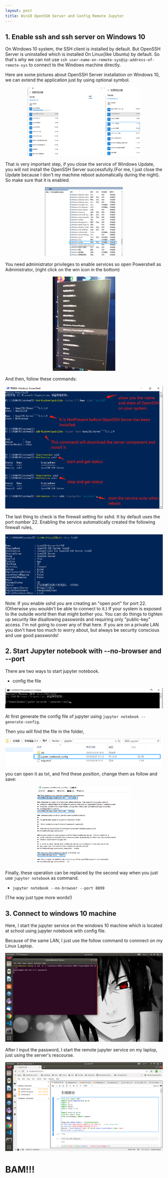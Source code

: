 ```yaml
---
layout: post
title: Win10 OpenSSH Server and Config Remote Jupyter 
---
```


## 1. Enable ssh and ssh server on Windows 10
    
On Windows 10 system, the SSH client is installed by default. But OpenSSH Server is uninstalled which is installed On Linux(like Ubuntu) by default. So that's why we can not use `ssh user-name-on-remote-sys@ip-address-of-remote-sys` to connect to the Windows machine directly.

Here are some pictures about OpenSSH Server installation on Windows 10, we can extend the application just by using optional symbol. 

<center class="half">
    <img src="../images/openSSH/OpenSSH.png" width="250" height="220"/><img src="../images/openSSH/openssh_installed.png" width="110" height="220"/>
</center>

That is very important step, if you close the service of Windows Update, you will not install the OpenSSH Server successfully.(For me, I just close the Update because I don't my machine reboot automatically during the night). So make sure that it is enabled.

<center class="half">
    <img src="../images/openSSH/winupdate.png" width="250" height="220"/>
</center>

You need administrator privileges to enable services so open Powershell as Administrator, (right click on the win icon in the bottom)

<center class="half">
    <img src="../images/openSSH/Powershell.jpg" width="200" height="300"/>
</center>

And then, follow these commands:

![](../images/openSSH/command.png)

The last thing to check is the firewall setting for sshd. It by default uses the port number 22. Enabling the service automatically created the following firewall rules,

![](../images/openSSH/firewall.png)

Note: If you enable sshd you are creating an "open port" for port 22. (Otherwise you wouldn't be able to connect to it.) If your system is exposed to the outside world then that might bother you. You can do things to tighten up security like disallowing passwords and requiring only "public-key" access. I'm not going to cover any of that here. If you are on a private LAN you don't have too much to worry about, but always be security conscious and use good passwords!


## 2. Start Jupyter notebook with --no-browser and --port

There are two ways to start jupyter notebook.
- config the file

![](../images/openSSH/cmd.png)

 At first generate the config file of jupyter using `jupyter notebook --generate-config`.

 Then you will find the file in the folder,

 <center class="half">
    <img src="../images/openSSH/configfile.png"/>
</center>

you can open it as txt, and find these position, change them as follow and save:

<center class="half">
    <img src="../images/openSSH/position.png" width="300" height="250"/>
</center>

Finally, these operation can be replaced by the second way when you just use `jupyter notebook` as command.

- `jupyter notebook --no-browser --port 8899`

(The way just type more words!)

## 3. Connect to windows 10 machine

Here, I start the jupyter service on the windows 10 machine which is located at school using jupyter notebook with config file.

Because of the same LAN, I just use the follow command to connnect on my Linux Laptop.


![](../images/openSSH/sshcommad.png)

After I input the password, I start the remote jupyter service on my laplop, just using the server's rescourse.

![](../images/openSSH/jupyter.png)

# BAM!!!




